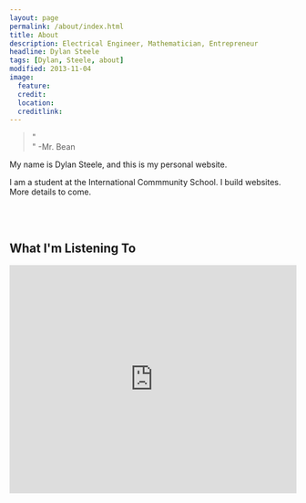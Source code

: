 ```yaml
---
layout: page
permalink: /about/index.html
title: About
description: Electrical Engineer, Mathematician, Entrepreneur
headline: Dylan Steele
tags: [Dylan, Steele, about]
modified: 2013-11-04
image:
  feature: 
  credit: 
  location: 
  creditlink: 
---
```


>"<br />"
-Mr. Bean

My name is Dylan Steele, and this is my personal website.  

I am a student at the International Commmunity School. I build websites. More details to come.

<br/><br/>

<h2>What I'm Listening To</h2>
<iframe width="100%" height="400" src="https://rd.io/i/QeJzcDMthIM/" frameborder="0"></iframe>
